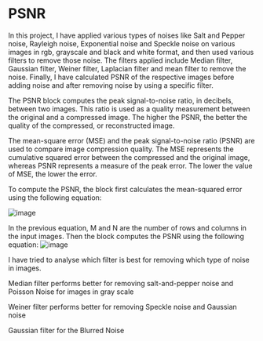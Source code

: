 # PSNR
In this project, I have applied various types of noises like Salt and Pepper noise, Rayleigh noise, Exponential noise and Speckle noise on various images in rgb, grayscale and black and white format, and then used various filters to remove those noise.
The filters applied include Median filter, Gaussian filter, Weiner filter, Laplacian filter and mean filter to remove the noise. 
Finally, I have calculated PSNR of the respective images before adding noise and after removing noise by using a specific filter. 

The PSNR block computes the peak signal-to-noise ratio, in decibels, between two images. This ratio is used as a quality measurement between the original and a compressed image. The higher the PSNR, the better the quality of the compressed, or reconstructed image.

The mean-square error (MSE) and the peak signal-to-noise ratio (PSNR) are used to compare image compression quality. The MSE represents the cumulative squared error between the compressed and the original image, whereas PSNR represents a measure of the peak error. The lower the value of MSE, the lower the error.

To compute the PSNR, the block first calculates the mean-squared error using the following equation:

![image](https://user-images.githubusercontent.com/79708114/233837532-b30e2bbc-6d7c-4f27-91d4-2d32fbe81a69.png)

In the previous equation, M and N are the number of rows and columns in the input images. Then the block computes the PSNR using the following equation:
![image](https://user-images.githubusercontent.com/79708114/233837543-255f370b-8c41-41a3-9c22-0cb8d87c48c4.png)

I have tried to analyse which filter is best for removing which type of noise in images.

Median filter performs better for removing salt-and-pepper noise and Poisson Noise for images in gray scale

Weiner filter performs better for removing Speckle noise and Gaussian noise

Gaussian filter for the Blurred Noise 
